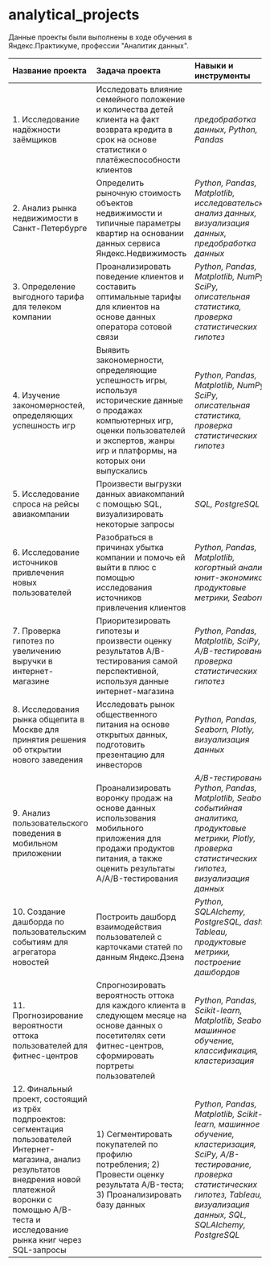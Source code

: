 # analytical_projects

Данные проекты были выполнены в ходе обучения в Яндекс.Практикуме, профессии "Аналитик данных".

| Название проекта | Задача проекта | Навыки и инструменты | Ссылка на проект |
| :---------------------- | :---------------------- | :---------------------- | :---------------------- |
| 1. Исследование надёжности заёмщиков | Исследовать влияние семейного положение и количества детей клиента на факт возврата кредита в срок на основе статистики о платёжеспособности клиентов  | *предобработка данных, Python, Pandas* | https://github.com/ivendovitskiy/analytical_projects/tree/main/project_1 |
| 2. Анализ рынка недвижимости в Санкт-Петербурге | Определить рыночную стоимость объектов недвижимости и типичные параметры квартир на основании данных сервиса Яндекс.Недвижимость | *Python, Pandas, Matplotlib, исследовательский анализ данных, визуализация данных, предобработка данных* | https://github.com/ivendovitskiy/analytical_projects/tree/main/project_2 |
| 3. Определение выгодного тарифа для телеком компании | Проанализировать поведение клиентов и составить оптимальные тарифы для клиентов на основе данных оператора сотовой связи | *Python, Pandas, Matplotlib, NumPy, SciPy, описательная статистика, проверка статистических гипотез* | https://github.com/ivendovitskiy/analytical_projects/tree/main/project_3 |
| 4. Изучение закономерностей, определяющих успешность игр | Выявить закономерности, определяющие успешность игры, используя исторические данные о продажах компьютерных игр, оценки пользователей и экспертов, жанры игр и платформы, на которых они выпускались  | *Python, Pandas, Matplotlib, NumPy, SciPy, описательная статистика, проверка статистических гипотез* | https://github.com/ivendovitskiy/analytical_projects/tree/main/project_4 |
| 5. Исследование спроса на рейсы авиакомпании | Произвести выгрузки данных авиакомпаний с помощью SQL, визуализировать некоторые запросы | *SQL, PostgreSQL* | https://github.com/ivendovitskiy/analytical_projects/tree/main/project_5 |
| 6. Исследование источников привлечения новых пользователей | Разобраться в причинах убытка компании и помочь ей выйти в плюс с помощью исследования источников привлечения клиентов | *Python, Pandas, Matplotlib, когортный анализ, юнит-экономика, продуктовые метрики, Seaborn* | https://github.com/ivendovitskiy/analytical_projects/tree/main/project_6 |
| 7. Проверка гипотез по увеличению выручки в интернет-магазине | Приоритезировать гипотезы и произвести оценку результатов A/B-тестирования самой перспективной, используя данные интернет-магазина | *Python, Pandas, Matplotlib, SciPy, A/B-тестирование, проверка статистических гипотез* | https://github.com/ivendovitskiy/analytical_projects/tree/main/project_7 |
| 8. Исследования рынка общепита в Москве для принятия решения об открытии нового заведения | Исследовать рынок общественного питания на основе открытых данных, подготовить презентацию для инвесторов | *Python, Pandas, Seaborn, Plotly, визуализация данных* | https://github.com/ivendovitskiy/analytical_projects/tree/main/project_8 |
| 9. Анализ пользовательского поведения в мобильном приложении | Проанализировать воронку продаж на основе данных использования мобильного приложения для продажи продуктов питания, а также оценить результаты A/A/B-тестирования | *A/B-тестирование, Python, Pandas, Matplotlib, Seaborn, событийная аналитика, продуктовые метрики, Plotly, проверка статистических гипотез, визуализация данных* | https://github.com/ivendovitskiy/analytical_projects/tree/main/project_9 |
| 10. Создание дашборда по пользовательским событиям для агрегатора новостей | Построить дашборд взаимодействия пользователей с карточками статей по данным Яндекс.Дзена | *Python, SQLAlchemy, PostgreSQL, dash, Tableau, продуктовые метрики, построение дашбордов* | https://github.com/ivendovitskiy/analytical_projects/tree/main/project_10 |
| 11. Прогнозирование вероятности оттока пользователей для фитнес-центров | Спрогнозировать вероятность оттока для каждого клиента в следующем месяце на основе данных о посетителях сети фитнес-центров, сформировать портреты пользователей | *Python, Pandas, Scikit-learn, Matplotlib, Seaborn, машинное обучение, классификация, кластеризация* | https://github.com/ivendovitskiy/analytical_projects/tree/main/project_11 |
| 12. Финальный проект, состоящий из трёх подпроектов: сегментация пользователей Интернет-магазина, анализ результатов внедрения новой платежной воронки с помощью A/B-теста и исследование рынка книг через SQL-запросы | 1) Сегментировать покупателей по профилю потребления; 2) Провести оценку результата A/B-теста; 3) Проанализировать базу данных | *Python, Pandas, Matplotlib, Scikit-learn, машинное обучение, кластеризация, SciPy, A/B-тестирование, проверка статистических гипотез, Tableau, визуализация данных, SQL, SQLAlchemy, PostgreSQL* | https://github.com/ivendovitskiy/analytical_projects/tree/main/project_12 |
